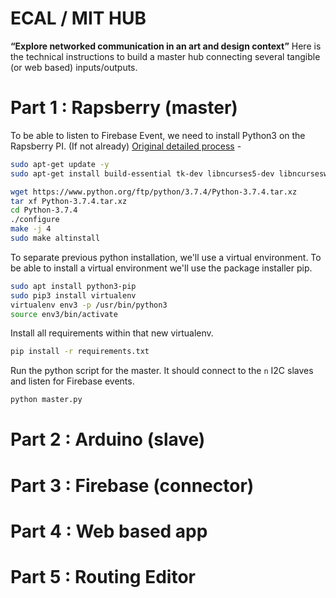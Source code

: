 # ECAL / MIT HUB

**“Explore networked communication in an art and design context”**
Here is the technical instructions to build a master hub connecting several tangible (or web based) inputs/outputs.

# Part 1 : Rapsberry (master)
To be able to listen to Firebase Event, we need to install Python3 on the Rapsberry PI. (If not already)
[Original detailed process](https://gist.github.com/SeppPenner/6a5a30ebc8f79936fa136c524417761d) -
```sh
sudo apt-get update -y
sudo apt-get install build-essential tk-dev libncurses5-dev libncursesw5-dev libreadline6-dev libdb5.3-dev libgdbm-dev libsqlite3-dev libssl-dev libbz2-dev libexpat1-dev liblzma-dev zlib1g-dev libffi-dev -y
```
```sh
wget https://www.python.org/ftp/python/3.7.4/Python-3.7.4.tar.xz
tar xf Python-3.7.4.tar.xz
cd Python-3.7.4
./configure
make -j 4
sudo make altinstall
```
To separate previous python installation, we'll use a virtual environment.
To be able to install a virtual environment we'll use the package installer pip.
```sh
sudo apt install python3-pip
sudo pip3 install virtualenv 
virtualenv env3 -p /usr/bin/python3
source env3/bin/activate
```
Install all requirements within that new virtualenv.
```sh
pip install -r requirements.txt
```
Run the python script for the master. It should connect to the `n` I2C slaves and listen for Firebase events.
```sh
python master.py
```
# Part 2 : Arduino (slave)
# Part 3 : Firebase (connector)
# Part 4 : Web based app
# Part 5 : Routing Editor